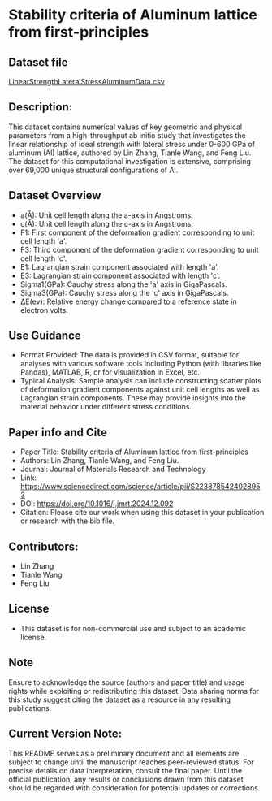 # Stability criteria of Aluminum lattice from first-principles

## Dataset file
[LinearStrengthLateralStressAluminumData.csv](LinearStrengthLateralStressAluminumData.csv)

## Description: 
This dataset contains numerical values of key geometric and physical parameters from a high-throughput ab initio study that investigates the linear relationship of ideal strength with lateral stress under 0-600 GPa of aluminum (Al) lattice, authored by Lin Zhang, Tianle Wang, and Feng Liu. 
The dataset for this computational investigation is extensive, comprising over 69,000 unique structural configurations of Al. 

## Dataset Overview
- a(Å): Unit cell length along the a-axis in Angstroms.
- c(Å): Unit cell length along the c-axis in Angstroms.
- F1: First component of the deformation gradient corresponding to unit cell length 'a'.
- F3: Third component of the deformation gradient corresponding to unit cell length 'c'.
- E1: Lagrangian strain component associated with length 'a'.
- E3: Lagrangian strain component associated with length 'c'.
- Sigma1(GPa): Cauchy stress along the 'a' axis in GigaPascals.
- Sigma3(GPa): Cauchy stress along the 'c' axis in GigaPascals.
- ΔE(ev): Relative energy change compared to a reference state in electron volts.

## Use Guidance
- Format Provided: The data is provided in CSV format, suitable for analyses with various software tools including Python (with libraries like Pandas), MATLAB, R, or for visualization in Excel, etc.
- Typical Analysis: Sample analysis can include constructing scatter plots of deformation gradient components against unit cell lengths as well as Lagrangian strain components. These may provide insights into the material behavior under different stress conditions.

## Paper info and Cite
- Paper Title: Stability criteria of Aluminum lattice from first-principles
- Authors: Lin Zhang, Tianle Wang, and Feng Liu. 
- Journal: Journal of Materials Research and Technology
- Link: https://www.sciencedirect.com/science/article/pii/S2238785424028953
- DOI: https://doi.org/10.1016/j.jmrt.2024.12.092
- Citation: Please cite our work when using this dataset in your publication or research with the bib file.

## Contributors: 
- Lin Zhang
- Tianle Wang
- Feng Liu

## License
- This dataset is for non-commercial use and subject to an academic license.

## Note
Ensure to acknowledge the source (authors and paper title) and usage rights while exploiting or redistributing this dataset. 
Data sharing norms for this study suggest citing the dataset as a resource in any resulting publications.

## Current Version Note: 
This README serves as a preliminary document and all elements are subject to change until the manuscript reaches peer-reviewed status. 
For precise details on data interpretation, consult the final paper. 
Until the official publication, any results or conclusions drawn from this dataset should be regarded with consideration for potential updates or corrections.
